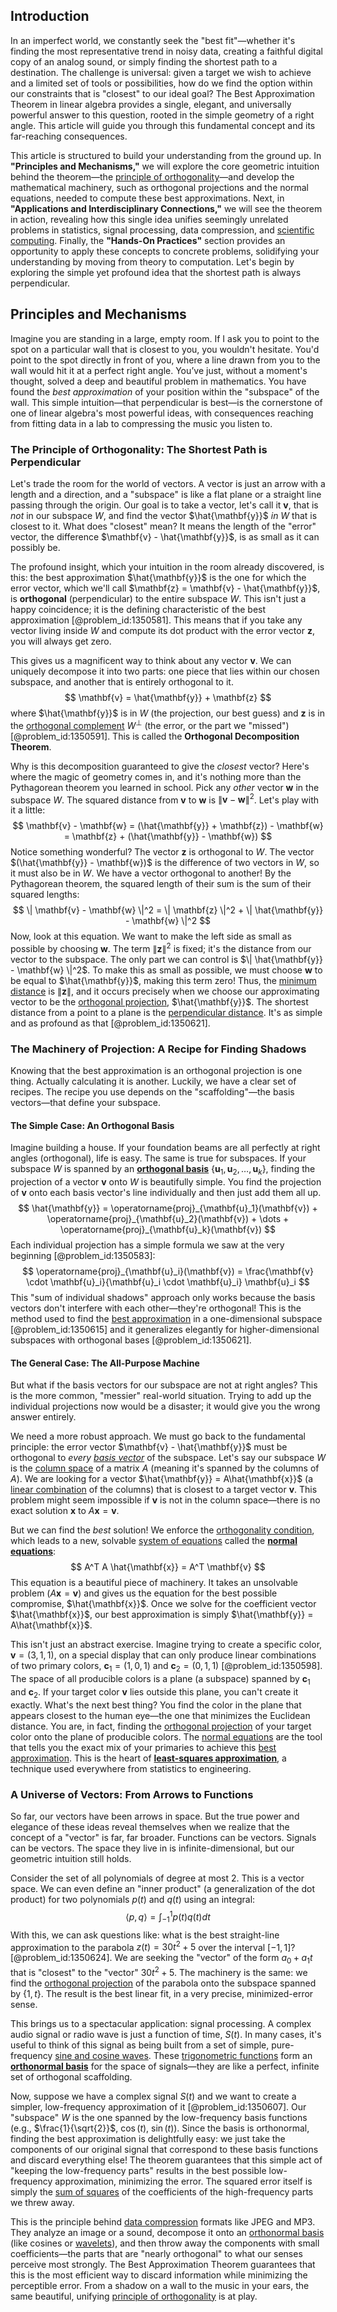 ## Introduction
In an imperfect world, we constantly seek the "best fit"—whether it's finding the most representative trend in noisy data, creating a faithful digital copy of an analog sound, or simply finding the shortest path to a destination. The challenge is universal: given a target we wish to achieve and a limited set of tools or possibilities, how do we find the option within our constraints that is "closest" to our ideal goal? The Best Approximation Theorem in linear algebra provides a single, elegant, and universally powerful answer to this question, rooted in the simple geometry of a right angle. This article will guide you through this fundamental concept and its far-reaching consequences.

This article is structured to build your understanding from the ground up. In **"Principles and Mechanisms,"** we will explore the core geometric intuition behind the theorem—the [principle of orthogonality](@article_id:153261)—and develop the mathematical machinery, such as orthogonal projections and the normal equations, needed to compute these best approximations. Next, in **"Applications and Interdisciplinary Connections,"** we will see the theorem in action, revealing how this single idea unifies seemingly unrelated problems in statistics, signal processing, data compression, and [scientific computing](@article_id:143493). Finally, the **"Hands-On Practices"** section provides an opportunity to apply these concepts to concrete problems, solidifying your understanding by moving from theory to computation. Let's begin by exploring the simple yet profound idea that the shortest path is always perpendicular.

## Principles and Mechanisms

Imagine you are standing in a large, empty room. If I ask you to point to the spot on a particular wall that is closest to you, you wouldn't hesitate. You'd point to the spot directly in front of you, where a line drawn from you to the wall would hit it at a perfect right angle. You’ve just, without a moment's thought, solved a deep and beautiful problem in mathematics. You have found the *best approximation* of your position within the "subspace" of the wall. This simple intuition—that perpendicular is best—is the cornerstone of one of linear algebra's most powerful ideas, with consequences reaching from fitting data in a lab to compressing the music you listen to.

### The Principle of Orthogonality: The Shortest Path is Perpendicular

Let's trade the room for the world of vectors. A vector is just an arrow with a length and a direction, and a "subspace" is like a flat plane or a straight line passing through the origin. Our goal is to take a vector, let's call it $\mathbf{v}$, that is *not* in our subspace $W$, and find the vector $\hat{\mathbf{y}}$ *in* $W$ that is closest to it. What does "closest" mean? It means the length of the "error" vector, the difference $\mathbf{v} - \hat{\mathbf{y}}$, is as small as it can possibly be.

The profound insight, which your intuition in the room already discovered, is this: the best approximation $\hat{\mathbf{y}}$ is the one for which the error vector, which we'll call $\mathbf{z} = \mathbf{v} - \hat{\mathbf{y}}$, is **orthogonal** (perpendicular) to the entire subspace $W$. This isn't just a happy coincidence; it is the defining characteristic of the best approximation [@problem_id:1350581]. This means that if you take any vector living inside $W$ and compute its dot product with the error vector $\mathbf{z}$, you will always get zero.

This gives us a magnificent way to think about any vector $\mathbf{v}$. We can uniquely decompose it into two parts: one piece that lies within our chosen subspace, and another that is entirely orthogonal to it.
$$ \mathbf{v} = \hat{\mathbf{y}} + \mathbf{z} $$
where $\hat{\mathbf{y}}$ is in $W$ (the projection, our best guess) and $\mathbf{z}$ is in the [orthogonal complement](@article_id:151046) $W^{\perp}$ (the error, or the part we "missed") [@problem_id:1350591]. This is called the **Orthogonal Decomposition Theorem**.

Why is this decomposition guaranteed to give the *closest* vector? Here's where the magic of geometry comes in, and it's nothing more than the Pythagorean theorem you learned in school. Pick any *other* vector $\mathbf{w}$ in the subspace $W$. The squared distance from $\mathbf{v}$ to $\mathbf{w}$ is $\| \mathbf{v} - \mathbf{w} \|^2$. Let's play with it a little:
$$ \mathbf{v} - \mathbf{w} = (\hat{\mathbf{y}} + \mathbf{z}) - \mathbf{w} = \mathbf{z} + (\hat{\mathbf{y}} - \mathbf{w}) $$
Notice something wonderful? The vector $\mathbf{z}$ is orthogonal to $W$. The vector $(\hat{\mathbf{y}} - \mathbf{w})$ is the difference of two vectors in $W$, so it must also be in $W$. We have a vector orthogonal to another! By the Pythagorean theorem, the squared length of their sum is the sum of their squared lengths:
$$ \| \mathbf{v} - \mathbf{w} \|^2 = \| \mathbf{z} \|^2 + \| \hat{\mathbf{y}} - \mathbf{w} \|^2 $$
Now, look at this equation. We want to make the left side as small as possible by choosing $\mathbf{w}$. The term $\| \mathbf{z} \|^2$ is fixed; it's the distance from our vector to the subspace. The only part we can control is $\| \hat{\mathbf{y}} - \mathbf{w} \|^2$. To make this as small as possible, we must choose $\mathbf{w}$ to be equal to $\hat{\mathbf{y}}$, making this term zero! Thus, the [minimum distance](@article_id:274125) is $\|\mathbf{z}\|$, and it occurs precisely when we choose our approximating vector to be the [orthogonal projection](@article_id:143674), $\hat{\mathbf{y}}$. The shortest distance from a point to a plane is the [perpendicular distance](@article_id:175785). It's as simple and as profound as that [@problem_id:1350621].

### The Machinery of Projection: A Recipe for Finding Shadows

Knowing that the best approximation is an orthogonal projection is one thing. Actually calculating it is another. Luckily, we have a clear set of recipes. The recipe you use depends on the "scaffolding"—the basis vectors—that define your subspace.

#### The Simple Case: An Orthogonal Basis

Imagine building a house. If your foundation beams are all perfectly at right angles (orthogonal), life is easy. The same is true for subspaces. If your subspace $W$ is spanned by an **[orthogonal basis](@article_id:263530)** $\{\mathbf{u}_1, \mathbf{u}_2, \dots, \mathbf{u}_k\}$, finding the projection of a vector $\mathbf{v}$ onto $W$ is beautifully simple. You find the projection of $\mathbf{v}$ onto each basis vector's line individually and then just add them all up.
$$ \hat{\mathbf{y}} = \operatorname{proj}_{\mathbf{u}_1}(\mathbf{v}) + \operatorname{proj}_{\mathbf{u}_2}(\mathbf{v}) + \dots + \operatorname{proj}_{\mathbf{u}_k}(\mathbf{v}) $$
Each individual projection has a simple formula we saw at the very beginning [@problem_id:1350583]:
$$ \operatorname{proj}_{\mathbf{u}_i}(\mathbf{v}) = \frac{\mathbf{v} \cdot \mathbf{u}_i}{\mathbf{u}_i \cdot \mathbf{u}_i} \mathbf{u}_i $$
This "sum of individual shadows" approach only works because the basis vectors don't interfere with each other—they're orthogonal! This is the method used to find the [best approximation](@article_id:267886) in a one-dimensional subspace [@problem_id:1350615] and it generalizes elegantly for higher-dimensional subspaces with orthogonal bases [@problem_id:1350621].

#### The General Case: The All-Purpose Machine

But what if the basis vectors for our subspace are not at right angles? This is the more common, "messier" real-world situation. Trying to add up the individual projections now would be a disaster; it would give you the wrong answer entirely.

We need a more robust approach. We must go back to the fundamental principle: the error vector $\mathbf{v} - \hat{\mathbf{y}}$ must be orthogonal to *every [basis vector](@article_id:199052)* of the subspace. Let's say our subspace $W$ is the [column space](@article_id:150315) of a matrix $A$ (meaning it's spanned by the columns of $A$). We are looking for a vector $\hat{\mathbf{y}} = A\hat{\mathbf{x}}$ (a [linear combination](@article_id:154597) of the columns) that is closest to a target vector $\mathbf{v}$. This problem might seem impossible if $\mathbf{v}$ is not in the column space—there is no exact solution $\mathbf{x}$ to $A\mathbf{x} = \mathbf{v}$.

But we can find the *best* solution! We enforce the [orthogonality condition](@article_id:168411), which leads to a new, solvable [system of equations](@article_id:201334) called the **[normal equations](@article_id:141744)**:
$$ A^T A \hat{\mathbf{x}} = A^T \mathbf{v} $$
This equation is a beautiful piece of machinery. It takes an unsolvable problem ($A\mathbf{x} = \mathbf{v}$) and gives us the equation for the best possible compromise, $\hat{\mathbf{x}}$. Once we solve for the coefficient vector $\hat{\mathbf{x}}$, our best approximation is simply $\hat{\mathbf{y}} = A\hat{\mathbf{x}}$.

This isn't just an abstract exercise. Imagine trying to create a specific color, $\mathbf{v} = (3, 1, 1)$, on a special display that can only produce linear combinations of two primary colors, $\mathbf{c}_1 = (1, 0, 1)$ and $\mathbf{c}_2 = (0, 1, 1)$ [@problem_id:1350598]. The space of all producible colors is a plane (a subspace) spanned by $\mathbf{c}_1$ and $\mathbf{c}_2$. If your target color $\mathbf{v}$ lies outside this plane, you can't create it exactly. What's the next best thing? You find the color in the plane that appears closest to the human eye—the one that minimizes the Euclidean distance. You are, in fact, finding the [orthogonal projection](@article_id:143674) of your target color onto the plane of producible colors. The [normal equations](@article_id:141744) are the tool that tells you the exact mix of your primaries to achieve this [best approximation](@article_id:267886). This is the heart of **[least-squares approximation](@article_id:147783)**, a technique used everywhere from statistics to engineering.

### A Universe of Vectors: From Arrows to Functions

So far, our vectors have been arrows in space. But the true power and elegance of these ideas reveal themselves when we realize that the concept of a "vector" is far, far broader. Functions can be vectors. Signals can be vectors. The space they live in is infinite-dimensional, but our geometric intuition still holds.

Consider the set of all polynomials of degree at most 2. This is a vector space. We can even define an "inner product" (a generalization of the dot product) for two polynomials $p(t)$ and $q(t)$ using an integral:
$$ \langle p, q \rangle = \int_{-1}^{1} p(t)q(t) dt $$
With this, we can ask questions like: what is the best straight-line approximation to the parabola $z(t) = 30t^2 + 5$ over the interval $[-1, 1]$? [@problem_id:1350624]. We are seeking the "vector" of the form $a_0 + a_1 t$ that is "closest" to the "vector" $30t^2 + 5$. The machinery is the same: we find the [orthogonal projection](@article_id:143674) of the parabola onto the subspace spanned by $\{1, t\}$. The result is the best linear fit, in a very precise, minimized-error sense.

This brings us to a spectacular application: signal processing. A complex audio signal or radio wave is just a function of time, $S(t)$. In many cases, it's useful to think of this signal as being built from a set of simple, pure-frequency [sine and cosine waves](@article_id:180787). These [trigonometric functions](@article_id:178424) form an **[orthonormal basis](@article_id:147285)** for the space of signals—they are like a perfect, infinite set of orthogonal scaffolding.

Now, suppose we have a complex signal $S(t)$ and we want to create a simpler, low-frequency approximation of it [@problem_id:1350607]. Our "subspace" $W$ is the one spanned by the low-frequency basis functions (e.g., $\frac{1}{\sqrt{2}}$, $\cos(t)$, $\sin(t)$). Since the basis is orthonormal, finding the best approximation is delightfully easy: we just take the components of our original signal that correspond to these basis functions and discard everything else! The theorem guarantees that this simple act of "keeping the low-frequency parts" results in the best possible low-frequency approximation, minimizing the error. The squared error itself is simply the [sum of squares](@article_id:160555) of the coefficients of the high-frequency parts we threw away.

This is the principle behind [data compression](@article_id:137206) formats like JPEG and MP3. They analyze an image or a sound, decompose it onto an [orthonormal basis](@article_id:147285) (like cosines or [wavelets](@article_id:635998)), and then throw away the components with small coefficients—the parts that are "nearly orthogonal" to what our senses perceive most strongly. The Best Approximation Theorem guarantees that this is the most efficient way to discard information while minimizing the perceptible error. From a shadow on a wall to the music in your ears, the same beautiful, unifying [principle of orthogonality](@article_id:153261) is at play.